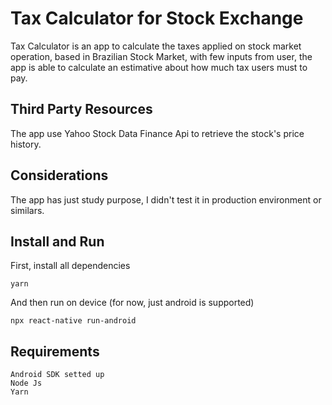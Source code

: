 # Tax Calculator for Stock Exchange

Tax Calculator is an app to calculate the taxes applied
on stock market operation, based in Brazilian Stock Market, with few inputs from user, the app is able to calculate an estimative about how much tax users must to pay.


## Third Party Resources

The app use Yahoo Stock Data Finance Api to retrieve the stock's price history.

## Considerations

The app has just study purpose, I didn't test it in production environment or similars.

## Install and Run
First, install all dependencies

    yarn
    
And then run on device (for now, just android is supported)

    npx react-native run-android



## Requirements

    Android SDK setted up
    Node Js
    Yarn